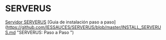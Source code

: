 # SERVERUS

[Servidor SERVERUS](http://www.serverus.local "Servidor SERVERUS")
[Guia de instalación paso a paso] (https://github.com/IESSAUCES/SERVERUS/blob/master/INSTALL_SERVERUS.md "SERVERUS: Paso a Paso ")
